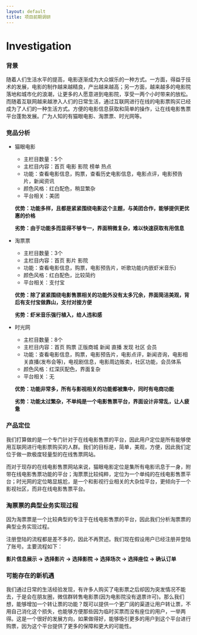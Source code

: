 ```yaml
---
layout: default
title: 项目前期调研
---
```


# Investigation

### 背景
随着人们生活水平的提高，电影逐渐成为大众娱乐的一种方式。一方面，得益于技术的发展，电影的制作越来越精良，产出越来越高；另一方面，越来越多的电影院落地和城市化的浪潮，让更多的人愿意进到电影院，享受一两个小时带来的放松。而随着互联网越来越渗入人们的日常生活，通过互联网进行在线的电影票购买已经成为了人们的一种生活方式。方便的电影信息获取和简单的操作，让在线电影售票平台蓬勃发展。广为人知的有猫眼电影、淘票票、时光网等。

### 竞品分析
- 猫眼电影
  - 主栏目数量：5个
  - 主栏目内容：首页 电影 影院 榜单 热点
  - 功能：查看电影信息，购票，查看历史电影信息，电影点评，电影预告片，新闻资讯
  - 颜色风格：红白配色，稍显繁杂
  - 平台相关：美团

  **优势：功能多样，且都是紧紧围绕电影这个主题，与美团合作，能够提供更优惠的价格**

  **劣势：由于功能多而显得不够专一，界面稍微复杂，难以快速获取有用信息**

- 淘票票
  - 主栏目数量：3个
  - 主栏目内容：首页 影片 影院
  - 功能：查看电影信息，购票，电影预告片，听歌功能(内嵌虾米音乐)
  - 颜色风格：红白配色，比较简约
  - 平台相关：支付宝

  **优势：除了紧紧围绕电影售票相关的功能外没有太多冗余，界面简洁美观，背后有支付宝做靠山，支付对接方便**

  **劣势：虾米音乐强行植入，给人违和感**

- 时光网
  - 主栏目数量：8个
  - 主栏目内容：首页 购票 正版商城 新闻 直播 发现 社区 会员
  - 功能：查看电影信息，购票，电影预告片，电影点评，新闻咨询，电影相关直播(发布会等)，电视剧信息，电影周边贩卖，社区功能，会员体系
  - 颜色风格：红深灰配色，界面复杂
  - 平台相关：无

  **优势：功能非常多，所有与影视相关的功能都被集中，同时有电商功能**

  **劣势：功能太过繁杂，不单纯是一个电影售票平台，界面设计非常乱，让人疲惫**

### 产品定位
我们打算做的是一个专门针对于在线电影售票的平台，因此用户定位是所有能够使用互联网进行电影票购买的人群。我们的目标是，简单，美观，方便，因此我们定位于做一款极度轻量型的在线售票网站。

而对于现存的在线电影售票网站来说，猫眼电影定位是集所有电影讯息于一身，附带在线电影售票功能的平台；淘票票比较纯粹，定位为一个单纯的在线电影售票平台；时光网的定位略显尴尬，是一个和影视行业相关的大杂烩平台，更倾向于一个影视社区，而非在线电影售票平台。

### 淘票票的典型业务实现过程
因为淘票票是一个比较典型的专注于在线电影售票的平台，因此我们分析淘票票的典型业务实现过程。

注册登陆的流程都是差不多的，因此不再赘述。我们现在假设用户已经注册并登陆了账号。主要流程如下：

**影片信息展示 -> 选择影片 -> 选择影院 -> 选择场次 -> 选择座位 -> 确认订单**

### 可能存在的新机遇
我们通过日常的生活经验发现，有许多人购买了电影票之后却因为突发情况不能去，于是会在朋友圈，微信群转售电影票(因为电影院没有退票许可)。那么我们想，能够增加一个转让票的功能？既可以提供一个更广阔的渠道让用户转让票，不用自己消化这个损失，也能够方便那些因为临时买票而没有座位的用户，一举两得。这是一个很好的发展方向，如果做得好，能够吸引更多的用户到这个平台进行购票，因为这个平台提供了更多的保障和更大的可能性。
